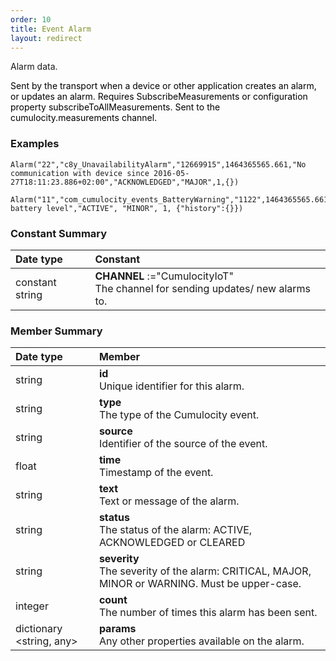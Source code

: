 ```yaml
---
order: 10
title: Event Alarm
layout: redirect
---
```


Alarm data. 

<span style="color: rgb(0,0,0);">Sent by the transport when a device or other application creates an alarm, or updates an alarm. Requires SubscribeMeasurements or configuration property subscribeToAllMeasurements. Sent to the cumulocity.measurements channel.</span> 

### Examples

	Alarm("22","c8y_UnavailabilityAlarm","12669915",1464365565.661,"No communication with device since 2016-05-27T18:11:23.886+02:00","ACKNOWLEDGED","MAJOR",1,{})   
	 Alarm("11","com_cumulocity_events_BatteryWarning","1122",1464365565.661,"Low battery level","ACTIVE", "MINOR", 1, {"history":{}}) 
 

### Constant Summary

|Date type|Constant|
|:---|:---|
|constant string|**CHANNEL** :="CumulocityIoT" <br> The channel for sending updates/ new alarms to.


### Member Summary

|Date type|Member|
|:---|:---|
|string|**id** <br> Unique identifier for this alarm.
|string|**type** <br> The type of the Cumulocity event.
|string|**source** <br> Identifier of the source of the event.
|float|**time** <br> Timestamp of the event.
|string|**text** <br> Text or message of the alarm.
|string|**status** <br> The status of the alarm: ACTIVE, ACKNOWLEDGED or CLEARED
|string|**severity** <br> The severity of the alarm: CRITICAL, MAJOR, MINOR or WARNING. Must be upper-case.
|integer|**count** <br> The number of times this alarm has been sent.
|dictionary &#60;string, any>|**params** <br> Any other properties available on the alarm.

